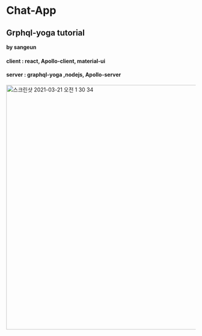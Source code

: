 # Chat-App

## Grphql-yoga tutorial
**by sangeun**

#### client : react, Apollo-client, material-ui
#### server :  graphql-yoga ,nodejs, Apollo-server



<img width="650" alt="스크린샷 2021-03-21 오전 1 30 34" src="https://user-images.githubusercontent.com/48400820/111877135-2ec34f80-89e5-11eb-8be3-eb0d80a46fd5.png">
